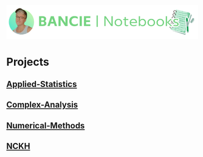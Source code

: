 <a href="https://web.facebook.com/ngchibangg?__cft__[0]=AZUZx_Pe8u4-tiSh77gJQ1HR1YJ7SNb7CqCvr0Hkf8oO69J2fwebFyWGl9r68Kg3WmgWsUa-RCwdT2HzRTdCC8WW45Gtx_wO4AjBJKgfcLuIG94XDOYjlqq7SbS4q4D-KTjM8_CR_GQ5ZkeG7cliEFmlX6VyeDFxH5Jo8ubWPIg60g&__tn__=-]C%2CP-R" target="_blank">
  <picture>
    <source media="(prefers-color-scheme: dark)" srcset="https://github.com/Bancie/notebook.maths/blob/900df04cbf2cc92e53be20c0243b25c1a3060722/Ba%CC%89n%20sao%20cu%CC%89a%20BANCIE.png" style="max-width: 100%; width: 400px; margin-bottom: 20px">
    <p align="center"> 
    <img alt="Bancie logo" src="https://github.com/Bancie/notebook.maths/blob/900df04cbf2cc92e53be20c0243b25c1a3060722/Ba%CC%89n%20sao%20cu%CC%89a%20BANCIE.png" width="600px">
    </p>
  </picture>
</a>
<h3></h3>

# Projects
## [Applied-Statistics](https://github.com/Bancie/notebook.maths/blob/c0d03a8544a7ee899e9b5813cb44bc215e7fbdcf/Applied-Statistics/as.ipynb)
## [Complex-Analysis](https://github.com/Bancie/notebook.maths/blob/ff6cb369abe97f88106a6275f431adcb8ce97ff0/Complex-Analysis/ca.ipynb)
## [Numerical-Methods](https://github.com/Bancie/notebook.maths/blob/521457de064188aef4d590b2244e49f97d4017d2/Numerical-Methods/nm.ipynb)
## [NCKH](https://github.com/Bancie/notebook.maths/blob/b073ffa9ad9e2451911b9ee42a3139ddd0b8937b/NCKH/nckh.ipynb)